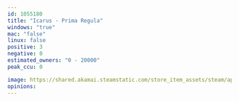 ```yaml
---
id: 1055180
title: "Icarus - Prima Regula"
windows: "true"
mac: "false"
linux: false
positive: 3
negative: 0
estimated_owners: "0 - 20000"
peak_ccu: 0

image: https://shared.akamai.steamstatic.com/store_item_assets/steam/apps/1055180/header.jpg?t=1570518482
opinions:
---
```

